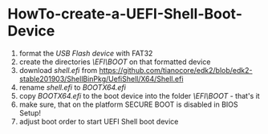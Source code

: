 # HowTo-create-a-UEFI-Shell-Boot-Device

1. format the _USB Flash device_ with FAT32
2. create the directories _\EFI\BOOT_ on that formatted device
3. download _shell.efi_ from https://github.com/tianocore/edk2/blob/edk2-stable201903/ShellBinPkg/UefiShell/X64/Shell.efi 
4. rename _shell.efi_ to _BOOTX64.efi_
5. copy _BOOTX64.efi_ to the boot device into the folder _\EFI\BOOT_ - that's it
6. make sure, that on the platform SECURE BOOT is disabled in BIOS Setup!
7. adjust boot order to start UEFI Shell boot device

